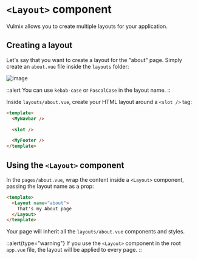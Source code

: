 # `<Layout>` component

Vulmix allows you to create multiple layouts for your application.

## Creating a layout

Let's say that you want to create a layout for the "about" page. Simply create an `about.vue` file inside the `layouts` folder:

![image](https://user-images.githubusercontent.com/8026741/193365247-ee9b9a17-a591-46f7-b0e6-954acc837f6e.png)

::alert
You can use `kebab-case` or `PascalCase` in the layout name.
::

Inside `layouts/about.vue`, create your HTML layout around a `<slot />` tag:

```html [layouts/about.vue] {2,6}
<template>
  <MyNavbar />

  <slot />

  <MyFooter />
</template>
```

## Using the `<Layout>` component

In the `pages/about.vue`, wrap the content inside a `<Layout>` component, passing the layout name as a prop:

```html [pages/about.vue]
<template>
  <Layout name="about">
    That's my About page
  </Layout>
</template>
```

Your page will inherit all the `layouts/about.vue` components and styles.

::alert{type="warning"}
If you use the `<Layout>` component in the root `app.vue` file, the layout will be applied to every page.
::
